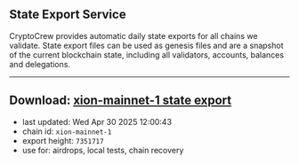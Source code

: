 ## State Export Service
CryptoCrew provides automatic daily state exports for all chains we validate. State export files can be used as genesis files and are a snapshot of the current blockchain state, including all validators, accounts, balances and delegations.

---
**Download: [xion-mainnet-1 state export](https://dl-eu2.ccvalidators.com/SERVICE/xion/xion-mainnet-1_export_7351717.json)**
---

- last updated: Wed Apr 30 2025 12:00:43
- chain id: `xion-mainnet-1`
- export height: `7351717`
- use for: airdrops, local tests, chain recovery
